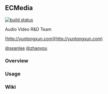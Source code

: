 ##  ECMedia  

[![build status](http://git.yuntongxun.com/platform_sdk/ecmedia/badges/master/build.svg)](http://git.yuntongxun.com/platform-sdk/ecmedia/commits/master)


Audio Video R&D Team

[http://yuntongxun.com](http://yuntongxun.com) 

[@seanlee](liqiang@yuntongxun.com)   [@zhaoyou](gezy@yuntongxun.com) 

### Overview 

 





### Usage

 





### Wiki



